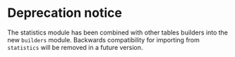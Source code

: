# Deprecation notice

The statistics module has been combined with other tables builders into
the new `builders` module. Backwards compatibility for importing from 
`statistics` will be removed in a future version.
